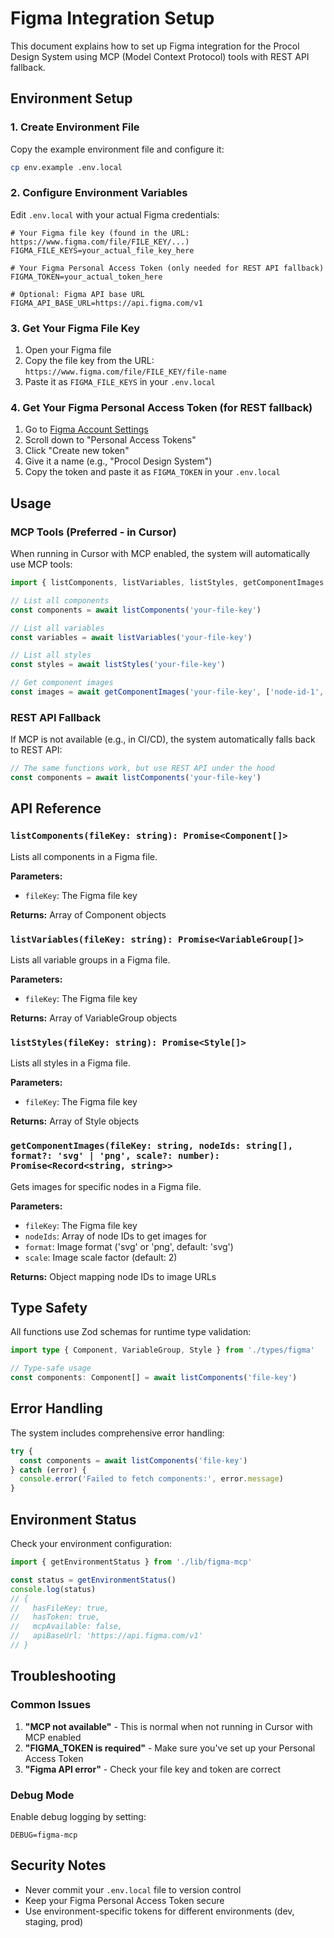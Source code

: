# Figma Integration Setup

This document explains how to set up Figma integration for the Procol Design System using MCP (Model Context Protocol) tools with REST API fallback.

## Environment Setup

### 1. Create Environment File

Copy the example environment file and configure it:

```bash
cp env.example .env.local
```

### 2. Configure Environment Variables

Edit `.env.local` with your actual Figma credentials:

```env
# Your Figma file key (found in the URL: https://www.figma.com/file/FILE_KEY/...)
FIGMA_FILE_KEYS=your_actual_file_key_here

# Your Figma Personal Access Token (only needed for REST API fallback)
FIGMA_TOKEN=your_actual_token_here

# Optional: Figma API base URL
FIGMA_API_BASE_URL=https://api.figma.com/v1
```

### 3. Get Your Figma File Key

1. Open your Figma file
2. Copy the file key from the URL: `https://www.figma.com/file/FILE_KEY/file-name`
3. Paste it as `FIGMA_FILE_KEYS` in your `.env.local`

### 4. Get Your Figma Personal Access Token (for REST fallback)

1. Go to [Figma Account Settings](https://www.figma.com/settings)
2. Scroll down to "Personal Access Tokens"
3. Click "Create new token"
4. Give it a name (e.g., "Procol Design System")
5. Copy the token and paste it as `FIGMA_TOKEN` in your `.env.local`

## Usage

### MCP Tools (Preferred - in Cursor)

When running in Cursor with MCP enabled, the system will automatically use MCP tools:

```typescript
import { listComponents, listVariables, listStyles, getComponentImages } from './lib/figma-mcp'

// List all components
const components = await listComponents('your-file-key')

// List all variables
const variables = await listVariables('your-file-key')

// List all styles
const styles = await listStyles('your-file-key')

// Get component images
const images = await getComponentImages('your-file-key', ['node-id-1', 'node-id-2'], 'svg', 2)
```

### REST API Fallback

If MCP is not available (e.g., in CI/CD), the system automatically falls back to REST API:

```typescript
// The same functions work, but use REST API under the hood
const components = await listComponents('your-file-key')
```

## API Reference

### `listComponents(fileKey: string): Promise<Component[]>`

Lists all components in a Figma file.

**Parameters:**
- `fileKey`: The Figma file key

**Returns:** Array of Component objects

### `listVariables(fileKey: string): Promise<VariableGroup[]>`

Lists all variable groups in a Figma file.

**Parameters:**
- `fileKey`: The Figma file key

**Returns:** Array of VariableGroup objects

### `listStyles(fileKey: string): Promise<Style[]>`

Lists all styles in a Figma file.

**Parameters:**
- `fileKey`: The Figma file key

**Returns:** Array of Style objects

### `getComponentImages(fileKey: string, nodeIds: string[], format?: 'svg' | 'png', scale?: number): Promise<Record<string, string>>`

Gets images for specific nodes in a Figma file.

**Parameters:**
- `fileKey`: The Figma file key
- `nodeIds`: Array of node IDs to get images for
- `format`: Image format ('svg' or 'png', default: 'svg')
- `scale`: Image scale factor (default: 2)

**Returns:** Object mapping node IDs to image URLs

## Type Safety

All functions use Zod schemas for runtime type validation:

```typescript
import type { Component, VariableGroup, Style } from './types/figma'

// Type-safe usage
const components: Component[] = await listComponents('file-key')
```

## Error Handling

The system includes comprehensive error handling:

```typescript
try {
  const components = await listComponents('file-key')
} catch (error) {
  console.error('Failed to fetch components:', error.message)
}
```

## Environment Status

Check your environment configuration:

```typescript
import { getEnvironmentStatus } from './lib/figma-mcp'

const status = getEnvironmentStatus()
console.log(status)
// {
//   hasFileKey: true,
//   hasToken: true,
//   mcpAvailable: false,
//   apiBaseUrl: 'https://api.figma.com/v1'
// }
```

## Troubleshooting

### Common Issues

1. **"MCP not available"** - This is normal when not running in Cursor with MCP enabled
2. **"FIGMA_TOKEN is required"** - Make sure you've set up your Personal Access Token
3. **"Figma API error"** - Check your file key and token are correct

### Debug Mode

Enable debug logging by setting:

```env
DEBUG=figma-mcp
```

## Security Notes

- Never commit your `.env.local` file to version control
- Keep your Figma Personal Access Token secure
- Use environment-specific tokens for different environments (dev, staging, prod)
